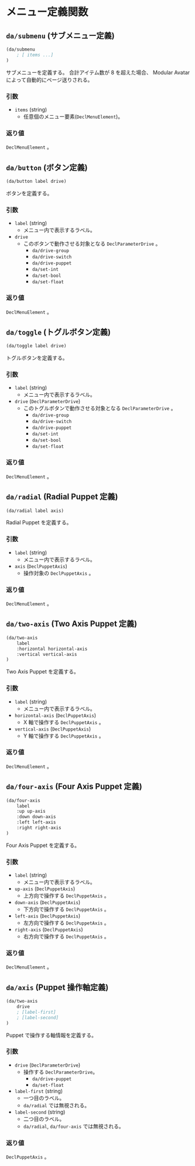# メニュー定義関数

## `da/submenu` (サブメニュー定義)

```scheme
(da/submenu
    ; [ items ...]
)
```

サブメニューを定義する。
合計アイテム数が 8 を超えた場合、 Modular Avatar によって自動的にページ送りされる。

### 引数

* `items` (string)
    - 任意個のメニュー要素(`DeclMenuElement`)。

### 返り値

`DeclMenuElement` 。


## `da/button` (ボタン定義)

```scheme
(da/button label drive)
```

ボタンを定義する。

### 引数

* `label` (string)
    - メニュー内で表示するラベル。
* `drive`
    - このボタンで動作させる対象となる `DeclParameterDrive` 。
        - `da/drive-group`
        - `da/drive-switch`
        - `da/drive-puppet`
        - `da/set-int`
        - `da/set-bool`
        - `da/set-float`

### 返り値

`DeclMenuElement` 。


## `da/toggle` (トグルボタン定義)

```scheme
(da/toggle label drive)
```

トグルボタンを定義する。

### 引数

* `label` (string)
    - メニュー内で表示するラベル。
* `drive` (`DeclParameterDrive`)
    - このトグルボタンで動作させる対象となる `DeclParameterDrive` 。
        - `da/drive-group`
        - `da/drive-switch`
        - `da/drive-puppet`
        - `da/set-int`
        - `da/set-bool`
        - `da/set-float`

### 返り値

`DeclMenuElement` 。


## `da/radial` (Radial Puppet 定義)

```scheme
(da/radial label axis)
```

Radial Puppet を定義する。

### 引数

* `label` (string)
    - メニュー内で表示するラベル。
* `axis` (`DeclPuppetAxis`)
    - 操作対象の `DeclPuppetAxis` 。

### 返り値

`DeclMenuElement` 。


## `da/two-axis` (Two Axis Puppet 定義)

```scheme
(da/two-axis
    label
    :horizontal horizontal-axis
    :vertical vertical-axis
)
```

Two Axis Puppet を定義する。

### 引数

* `label` (string)
    - メニュー内で表示するラベル。
* `horizontal-axis` (`DeclPuppetAxis`)
    - X 軸で操作する `DeclPuppetAxis` 。
* `vertical-axis` (`DeclPuppetAxis`)
    - Y 軸で操作する `DeclPuppetAxis` 。

### 返り値

`DeclMenuElement` 。


## `da/four-axis` (Four Axis Puppet 定義)

```scheme
(da/four-axis
    label
    :up up-axis
    :down down-axis
    :left left-axis
    :right right-axis
)
```

Four Axis Puppet を定義する。

### 引数

* `label` (string)
    - メニュー内で表示するラベル。
* `up-axis` (`DeclPuppetAxis`)
    - 上方向で操作する `DeclPuppetAxis` 。
* `down-axis` (`DeclPuppetAxis`)
    - 下方向で操作する `DeclPuppetAxis` 。
* `left-axis` (`DeclPuppetAxis`)
    - 左方向で操作する `DeclPuppetAxis` 。
* `right-axis` (`DeclPuppetAxis`)
    - 右方向で操作する `DeclPuppetAxis` 。

### 返り値

`DeclMenuElement` 。


## `da/axis` (Puppet 操作軸定義)

```scheme
(da/two-axis
    drive
    ; [label-first]
    ; [label-second]
)
```

Puppet で操作する軸情報を定義する。

### 引数

* `drive` (`DeclParameterDrive`)
    - 操作する `DeclParameterDrive`。
        - `da/drive-puppet`
        - `da/set-float`
* `label-first` (string)
    - 一つ目のラベル。
    - `da/radial` では無視される。
* `label-second` (string)
    - 二つ目のラベル。
    - `da/radial`, `da/four-axis` では無視される。

### 返り値

`DeclPuppetAxis` 。
